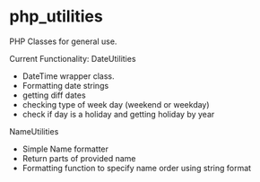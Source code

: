 # php_utilities
PHP Classes for general use.

Current Functionality:
DateUtilities
  - DateTime wrapper class.
  - Formatting date strings
  - getting diff dates
  - checking type of week day (weekend or weekday)
  - check if day is a holiday and getting holiday by year

NameUtilities
  - Simple Name formatter
  - Return parts of provided name
  - Formatting function to specify name order using string format
